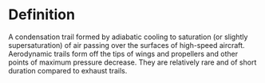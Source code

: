 # Definition

A condensation trail formed by adiabatic cooling to saturation (or
slightly supersaturation) of air passing over the surfaces of high-speed
aircraft. Aerodynamic trails form off the tips of wings and propellers
and other points of maximum pressure decrease. They are relatively rare
and of short duration compared to exhaust trails.
